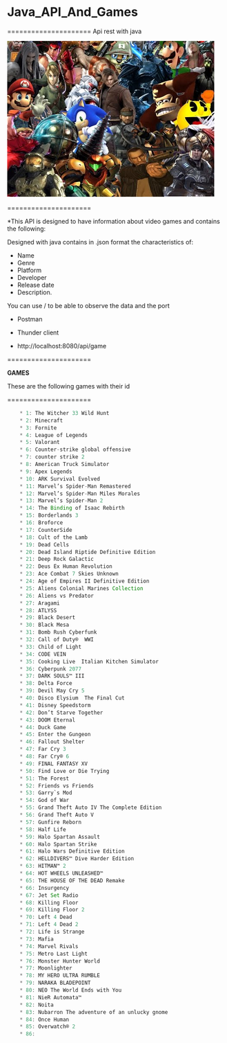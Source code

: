 # Java_API_And_Games
=====================
Api rest with java 

![alt text](image.png)

=====================

 *This API is designed to have information about video games and contains the following: 

Designed with java contains in .json format the characteristics of:
* Name
* Genre
* Platform
* Developer
* Release date
* Description.

You can use / to be able to observe the data and the port
   * Postman
   * Thunder client
       
   * http://localhost:8080/api/game

=====================

**GAMES**

These are the following games with their id 

=====================

``` java
    * 1: The Witcher 33 Wild Hunt
    * 2: Minecraft
    * 3: Fornite
    * 4: League of Legends
    * 5: Valorant 
    * 6: Counter-strike global offensive
    * 7: counter strike 2
    * 8: American Truck Simulator
    * 9: Apex Legends
    * 10: ARK Survival Evolved
    * 11: Marvel’s Spider-Man Remastered
    * 12: Marvel’s Spider-Man Miles Morales
    * 13: Marvel’s Spider-Man 2
    * 14: The Binding of Isaac Rebirth
    * 15: Borderlands 3
    * 16: Broforce
    * 17: CounterSide
    * 18: Cult of the Lamb
    * 19: Dead Cells
    * 20: Dead Island Riptide Definitive Edition
    * 21: Deep Rock Galactic
    * 22: Deus Ex Human Revolution
    * 23: Ace Combat 7 Skies Unknown
    * 24: Age of Empires II Definitive Edition
    * 25: Aliens Colonial Marines Collection
    * 26: Aliens vs Predator
    * 27: Aragami
    * 28: ATLYSS
    * 29: Black Desert
    * 30: Black Mesa
    * 31: Bomb Rush Cyberfunk
    * 32: Call of Duty®  WWI
    * 33: Child of Light 
    * 34: CODE VEIN
    * 35: Cooking Live  Italian Kitchen Simulator
    * 36: Cyberpunk 2077
    * 37: DARK SOULS™ III
    * 38: Delta Force
    * 39: Devil May Cry 5
    * 40: Disco Elysium  The Final Cut
    * 41: Disney Speedstorm
    * 42: Don’t Starve Together
    * 43: DOOM Eternal
    * 44: Duck Game
    * 45: Enter the Gungeon
    * 46: Fallout Shelter
    * 47: Far Cry 3
    * 48: Far Cry® 6
    * 49: FINAL FANTASY XV
    * 50: Find Love or Die Trying
    * 51: The Forest
    * 52: Friends vs Friends
    * 53: Garry`s Mod
    * 54: God of War
    * 55: Grand Theft Auto IV The Complete Edition
    * 56: Grand Theft Auto V
    * 57: Gunfire Reborn
    * 58: Half Life 
    * 59: Halo Spartan Assault
    * 60: Halo Spartan Strike
    * 61: Halo Wars Definitive Edition
    * 62: HELLDIVERS™ Dive Harder Edition
    * 63: HITMAN™ 2
    * 64: HOT WHEELS UNLEASHED™
    * 65: THE HOUSE OF THE DEAD Remake
    * 66: Insurgency
    * 67: Jet Set Radio
    * 68: Killing Floor
    * 69: Killing Floor 2
    * 70: Left 4 Dead
    * 71: Left 4 Dead 2
    * 72: Life is Strange
    * 73: Mafia
    * 74: Marvel Rivals
    * 75: Metro Last Light
    * 76: Monster Hunter World
    * 77: Moonlighter
    * 78: MY HERO ULTRA RUMBLE
    * 79: NARAKA BLADEPOINT
    * 80: NEO The World Ends with You
    * 81: NieR Automata™
    * 82: Noita
    * 83: Nubarron The adventure of an unlucky gnome
    * 84: Once Human
    * 85: Overwatch® 2
    * 86:  
 ```
